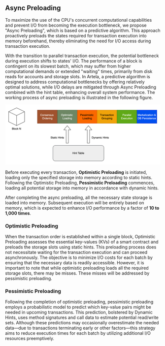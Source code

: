 ## Async Preloading

To maximize the use of the CPU's concurrent computational capabilities and prevent I/O from becoming the execution bottleneck, we propose "Async Preloading", which is based on a predictive algorithm. This approach proactively preloads the states required for transaction execution into memory beforehand, thereby eliminating the need for I/O access during transaction execution.

With the transition to parallel transaction execution, the potential bottleneck during execution shifts to states' I/O. The performance of a block is contingent on its slowest batch, which may suffer from higher computational demands or extended "waiting" times, primarily from disk reads for accounts and storage slots. In Artela, a predictive algorithm is designed to address computational bottlenecks by offering relatively optimal solutions, while I/O delays are mitigated through Async Preloading combined with the hint table, enhancing overall system performance. The working process of async preloading is illustrated in the following figure.

![Async Preloading Process](./img/async-preloading.png)

Before executing every transaction, **Optimistic Preloading** is initiated, loading only the specified storage into memory according to static hints. Following the Optimistic Preloading, **Pessimistic Preloading** commences, loading all potential storage into memory in accordance with dynamic hints.

After completing the async preloading, all the necessary state storage is loaded into memory. Subsequent execution will be entirely based on memory, which is expected to enhance I/O performance by a factor of **10 to 1,000 times**.

### Optimistic Preloading

When the transaction order is established within a single block, Optimistic Preloading assesses the essential key-values (KVs) of a smart contract and preloads the storage slots using static hints. This preloading process does not necessitate waiting for the transaction execution and can proceed asynchronously. The objective is to minimize I/O costs for each batch by ensuring that the necessary data is readily accessible. However, it is important to note that while optimistic preloading loads all the required storage slots, there may be misses. These misses will be addressed by pessimistic preloading.

### Pessimistic Preloading

Following the completion of optimistic preloading, pessimistic preloading employs a probabilistic model to predict which key-value pairs might be needed in upcoming transactions. This prediction, bolstered by Dynamic Hints, uses method signatures and call data to estimate potential read/write sets. Although these predictions may occasionally overestimate the needed data—due to transactions terminating early or other factors—this strategy aims to reduce execution times for each batch by utilizing additional I/O resources preemptively.
